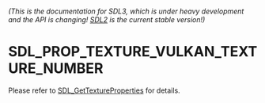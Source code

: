 ###### (This is the documentation for SDL3, which is under heavy development and the API is changing! [SDL2](https://wiki.libsdl.org/SDL2/) is the current stable version!)
# SDL_PROP_TEXTURE_VULKAN_TEXTURE_NUMBER

Please refer to [SDL_GetTextureProperties](SDL_GetTextureProperties) for details.

